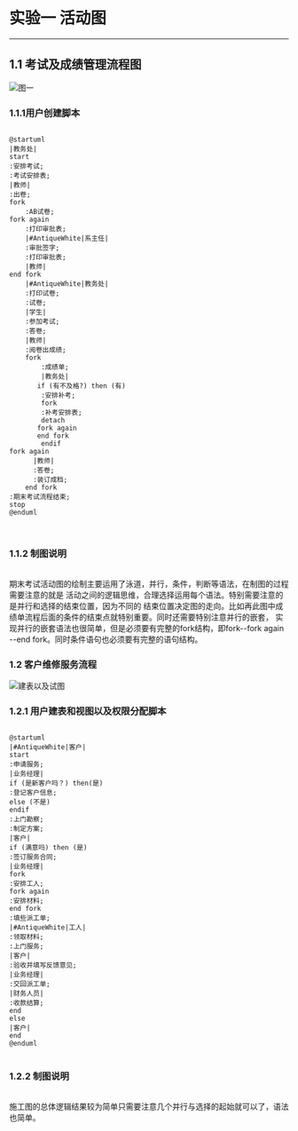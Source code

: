 # 实验一 活动图

----------------
## 1.1 考试及成绩管理流程图

![图一](./imgs/4.png)

### 1.1.1用户创建脚本
<pre>
<code>
@startuml
|教务处|
start
:安排考试;
:考试安排表;
|教师|
:出卷;
fork
    :AB试卷;
fork again
    :打印审批表;
    |#AntiqueWhite|系主任|
    :审批签字;
    :打印审批表;
    |教师|
end fork
    |#AntiqueWhite|教务处|
    :打印试卷;
    :试卷;
    |学生|
    :参加考试;
    :答卷;
    |教师|
    :阅卷出成绩;
    fork
        :成绩单;
        |教务处|
       if (有不及格?) then (有)
        :安排补考;
        fork
        :补考安排表;
        detach
       fork again
       end fork
        endif
fork again
      |教师|
      :答卷;
      :装订成档;
    end fork
:期末考试流程结束;
stop
@enduml
</code></pre>

</br>

### 1.1.2 制图说明
<br>
期末考试活动图的绘制主要运用了泳道，并行，条件，判断等语法，在制图的过程需要注意的就是
活动之间的逻辑思维，合理选择运用每个语法。特别需要注意的是并行和选择的结束位置，因为不同的
结束位置决定图的走向。比如再此图中成绩单流程后面的条件的结束点就特别重要。同时还需要特别注意并行的嵌套，
实现并行的嵌套语法也很简单，但是必须要有完整的fork结构，即fork--fork again --end fork。同时条件语句也必须要有完整的语句结构。
</br>

### 1.2 客户维修服务流程

![建表以及试图](./imgs/3.png)
### 1.2.1 用户建表和视图以及权限分配脚本
<pre>
<code>
@startuml
|#AntiqueWhite|客户|
start
:申请服务;
|业务经理|
if (是新客户吗？) then(是)
:登记客户信息;
else (不是)
endif
:上门勘察;
:制定方案;
|客户|
if (满意吗) then (是)
:签订服务合同;
|业务经理|
fork
:安排工人;
fork again
:安排材料;
end fork
:填些派工单;
|#AntiqueWhite|工人|
:领取材料;
:上门服务;
|客户|
:验收并填写反馈意见;
|业务经理|
:交回派工单;
|财务人员|
:收款结算;
end
else
|客户|
end
@enduml
</code>
</pre>
### 1.2.2 制图说明
<br>
施工图的总体逻辑结果较为简单只需要注意几个并行与选择的起始就可以了，语法也简单。
</br>





